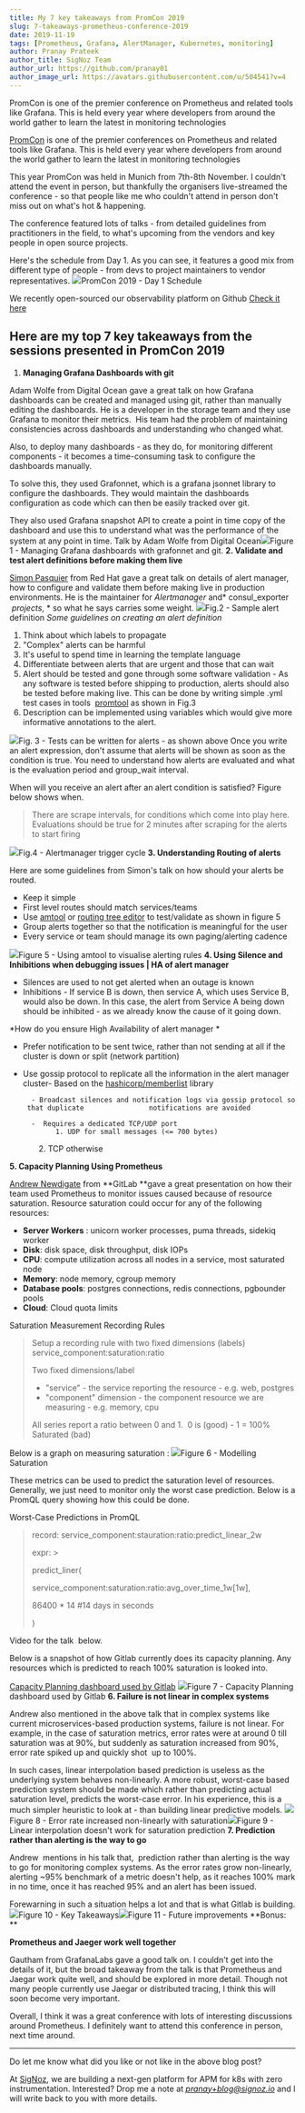 ```yaml
---
title: My 7 key takeaways from PromCon 2019
slug: 7-takeaways-prometheus-conference-2019
date: 2019-11-19
tags: [Prometheus, Grafana, AlertManager, Kubernetes, monitoring]
author: Pranay Prateek
author_title: SigNoz Team
author_url: https://github.com/pranay01
author_image_url: https://avatars.githubusercontent.com/u/504541?v=4
---
```

PromCon is one of the premier conference on Prometheus and related tools like Grafana. This is held every year where developers from around the world gather to learn the latest in monitoring technologies
<!--truncate-->


[PromCon](https://promcon.io/) is one of the premier conferences on Prometheus and related tools like Grafana. This is held every year where developers from around the world gather to learn the latest in monitoring technologies

This year PromCon was held in Munich from 7th-8th November. I couldn't attend the event in person, but thankfully the organisers live-streamed the conference - so that people like me who couldn't attend in person don't miss out on what's hot & happening.

The conference featured lots of talks - from detailed guidelines from practitioners in the field, to what's upcoming from the vendors and key people in open source projects.

Here's the schedule from Day 1. As you can see, it features a good mix from different type of people - from devs to project maintainers to vendor representatives.
![](/img/blog/2019/11/Screen-Shot-2019-11-19-at-11.49.35-AM.jpg)PromCon 2019 - Day 1 Schedule

We recently open-sourced our observability platform on Github 
[ Check it here ](https://github.com/SigNoz/signoz)

## Here are my top 7 key takeaways from the sessions presented in PromCon 2019

1. **Managing Grafana Dashboards with git**

Adam Wolfe from Digital Ocean gave a great talk on how Grafana dashboards can be created and managed using git, rather than manually editing the dashboards. He is a developer in the storage team and they use Grafana to monitor their metrics.  His team had the problem of maintaining consistencies across dashboards and understanding who changed what. 

Also, to deploy many dashboards - as they do, for monitoring different components - it becomes a time-consuming task to configure the dashboards manually. 

To solve this, they used Grafonnet, which is a grafana jsonnet library to configure the dashboards. They would maintain the dashboards configuration as code which can then be easily tracked over git.

They also used Grafana snapshot API to create a point in time copy of the dashboard and use this to understand what was the performance of the system at any point in time.
Talk by Adam Wolfe from Digital Ocean![](/img/blog/2019/11/Screen-Shot-2019-11-08-at-10.39.15-PM.jpg)Figure 1 - Managing Grafana dashboards with grafonnet and git. 
**2. Validate and test alert definitions before making them live**

[Simon Pasquier](https://twitter.com/simonhiker) from Red Hat gave a great talk on details of alert manager, how to configure and validate them before making live in production environments. He is the maintainer for *Alertmanager* and* consul_exporter  *projects*, * so what he says carries some weight.
![](/img/blog/2019/11/Screen-Shot-2019-11-10-at-8.46.17-PM-1.jpg)Fig.2 - Sample alert definition
*Some guidelines on creating an alert definition*

1. Think about which labels to propagate
2. "Complex" alerts can be harmful
3. It's useful to spend time in learning the template language
4. Differentiate between alerts that are urgent and those that can wait
5. Alert should be tested and gone through some software validation - As any software is tested before shipping to production, alerts should also be tested before making live. This can be done by writing simple .yml test cases in tools  [promtool](https://github.com/prometheus/prometheus/tree/master/cmd/promtool) as shown in Fig.3 
6. Description can be implemented using variables which would give more informative annotations to the alert.

![](/img/blog/2019/11/Screen-Shot-2019-11-10-at-8.54.24-PM.jpg)Fig. 3 - Tests can be written for alerts - as shown above
Once you write an alert expression, don't assume that alerts will be shown as soon as the condition is true. You need to understand how alerts are evaluated and what is the evaluation period and group_wait interval.

When will you receive an alert after an alert condition is satisfied? Figure below shows when.

> There are scrape intervals, for conditions which come into play here. Evaluations should be true for 2 minutes after scraping for the alerts to start firing

![](/img/blog/2019/11/Screen-Shot-2019-11-10-at-9.00.08-PM.jpg)Fig.4 - Alertmanager trigger cycle
**3. Understanding Routing of alerts**

Here are some guidelines from Simon's talk on how should your alerts be routed.

- Keep it simple
- First level routes should match services/teams
- Use [amtool](https://github.com/prometheus/alertmanager/tree/master/cmd/amtool) or [routing tree editor](https://prometheus.io/webtools/alerting/routing-tree-editor/) to test/validate as shown in figure 5
- Group alerts together so that the notification is meaningful for the user
- Every service or team should manage its own paging/alerting cadence

![](/img/blog/2019/11/Screen-Shot-2019-11-10-at-9.20.36-PM.jpg)Figure 5 - Using amtool to visualise alerting rules
**4. Using Silence and Inhibitions when debugging issues | HA of alert manager**

- Silences are used to not get alerted when an outage is known
- Inhibitions - If service B is down, then service A, which uses Service B, would also be down. In this case, the alert from Service A being down should be inhibited - as we already know the cause of it going down.

*How do you ensure High Availability of alert manager *

- Prefer notification to be sent twice, rather than not sending at all if the cluster is down or split (network partition)
- Use gossip protocol to replicate all the information in the alert manager cluster- Based on the [hashicorp/memberlist](https://github.com/hashicorp/memberlist) library

		- Broadcast silences and notification logs via gossip protocol so  that duplicate                notifications are avoided

		-  Requires a dedicated TCP/UDP port 
		      1. UDP for small messages (<= 700 bytes) 
              2. TCP otherwise

**5. Capacity Planning Using Prometheus**

[Andrew Newdigate](https://promcon.io/2019-munich/speakers/andrew-newdigate) from **GitLab **gave a great presentation on how their team used Prometheus to monitor issues caused because of resource saturation. Resource saturation could occur for any of the following resources:

- **Server Workers** : unicorn worker processes, puma threads, sidekiq worker
- **Disk**: disk space, disk throughput, disk IOPs
- **CPU**: compute utilization across all nodes in a service, most saturated node
- **Memory**: node memory, cgroup memory
- **Database pools**: postgres connections, redis connections, pgbounder pools
- **Cloud**: Cloud quota limits

Saturation Measurement Recording Rules

> Setup a recording rule with two fixed dimensions (labels)
> service_component:saturation:ratio
> 
> Two fixed dimensions/label
> * "service" - the service reporting the resource - e.g. web, postgres
> * "component" dimension - the component resource we are measuring - e.g. memory, cpu
> 
> All series report a ratio between 0 and 1.  0 is (good) - 1 = 100% Saturated (bad)

Below is a graph on measuring saturation : 
![](/img/blog/2019/11/Screen-Shot-2019-11-10-at-10.21.38-PM.jpg)Figure 6 - Modelling Saturation

These metrics can be used to predict the saturation level of resources. Generally, we just need to monitor only the worst case prediction. Below is a PromQL query showing how this could be done.

Worst-Case Predictions in PromQL

> record: service_component:stauration:ratio:predict_linear_2w
> 
> expr: >
> 
> predict_liner(
> 
> service_component:saturation:ratio:avg_over_time_1w[1w],
> 
> 86400 * 14  #14 days in seconds
> 
> )

Video for the talk  below.

Below is a snapshot of how Gitlab currently does its capacity planning. Any resources which is predicted to reach 100% saturation is looked into.

[Capacity Planning dashboard used by Gitlab](https://dashboards.gitlab.com/d/general-capacity-planning/general-capacity-planning?orgId=1)
![](/img/blog/2019/11/Screen-Shot-2019-11-10-at-11.05.18-PM.jpg)Figure 7 - Capacity Planning dashboard used by Gitlab
**6. Failure is not linear in complex systems**

Andrew also mentioned in the above talk that in complex systems like current microservices-based production systems, failure is not linear. For example, in the case of saturation metrics, error rates were at around 0 till saturation was at 90%, but suddenly as saturation increased from 90%, error rate spiked up and quickly shot  up to 100%.

In such cases, linear interpolation based prediction is useless as the underlying system behaves non-linearly. A more robust, worst-case based prediction system should be made which rather than predicting actual saturation level, predicts the worst-case error. In his experience, this is a much simpler heuristic to look at - than building linear predictive models.
![](/img/blog/2019/11/Screen-Shot-2019-11-10-at-10.16.39-PM.jpg)Figure 8 - Error rate increased non-linearly with saturation![](/img/blog/2019/11/Screen-Shot-2019-11-10-at-11.00.23-PM.jpg)Figure 9 - Linear interpolation doesn't work for saturation prediction
**7. Prediction rather than alerting is the way to go**

Andrew  mentions in his talk that,  prediction rather than alerting is the way to go for monitoring complex systems. As the error rates grow non-linearly, alerting ~95% benchmark of a metric doesn't help, as it reaches 100% mark in no time, once it has reached 95% and an alert has been issued.

Forewarning in such a situation helps a lot and that is what Gitlab is building.
![](/img/blog/2019/11/Screen-Shot-2019-11-10-at-10.15.40-PM.jpg)Figure 10 - Key Takeaways![](/img/blog/2019/11/Screen-Shot-2019-11-10-at-11.07.08-PM.jpg)Figure 11 - Future improvements
**Bonus: **

**Prometheus and Jaeger work well together**

Gautham from GrafanaLabs gave a good talk on. I couldn't get into the details of it, but the broad takeaway from the talk is that Prometheus and Jaegar work quite well, and should be explored in more detail. Though not many people currently use Jaegar or distributed tracing, I think this will soon become very important.

Overall, I think it was a great conference with lots of interesting discussions around Prometheus. I definitely want to attend this conference in person, next time around.

---

Do let me know what did you like or not like in the above blog post? 

At [SigNoz](https://signoz.io), we are building a next-gen platform for APM for k8s with zero instrumentation. Interested? Drop me a note at *pranay+blog@signoz.io* and I will write back to you with more details. 
